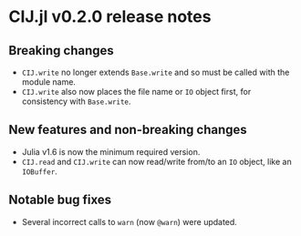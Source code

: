 # CIJ.jl v0.2.0 release notes

## Breaking changes

- `CIJ.write` no longer extends `Base.write` and so must be called
  with the module name.
- `CIJ.write` also now places the file name or `IO` object first,
  for consistency with `Base.write`.

## New features and non-breaking changes
- Julia v1.6 is now the minimum required version.
- `CIJ.read` and `CIJ.write` can now read/write from/to an `IO`
  object, like an `IOBuffer`.

## Notable bug fixes
- Several incorrect calls to `warn` (now `@warn`) were updated.
